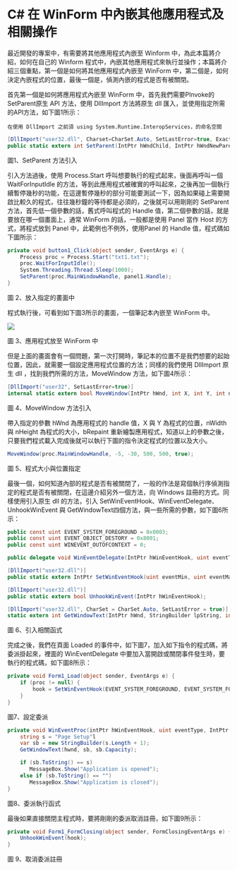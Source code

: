 # C# 在 WinForm 中內嵌其他應用程式及相關操作

最近開發的專案中，有需要將其他應用程式內嵌至 Winform 中，為此本篇將介紹，如何在自己的 Winform 程式中，內嵌其他應用程式來執行並操作；本篇將介紹三個重點，第一個是如何將其他應用程式內嵌至 WinForm 中，第二個是，如何決定內嵌程式的位置，最後一個是，偵測內嵌的程式是否有被關閉。

首先第一個是如何將應用程式內嵌至 WinForm 中，首先我們需要PInvoke的 SetParent原生 API 方法，使用 DllImport 方法將原生 dll 匯入，並使用指定所需的API方法，如下圖1所示：

`在使用 DllImport 之前須 using System.Runtime.InteropServices，的命名空間`

```C#
[DllImport("user32.dll", Charset=CharSet.Auto, SetLastError=true, ExactSpelling=true)]
public static extern int SetParent(IntPtr hWndChild, IntPtr hWndNewParent);
```
圖1、SetParent 方法引入

引入方法過後，使用 Process.Start 呼叫想要執行的程式起來，後面再呼叫一個 WaitForInputIdle 的方法，等到此應用程式被確實的呼叫起來，之後再加一個執行續暫停幾秒的功能，在這邊暫停幾秒的部分可能要測試一下，因為如果碰上需要開啟比較久的程式，往往幾秒鐘的等待都是必須的，之後就可以用剛剛的 SetParent 方法，首先低一個參數的話，舊式呼叫程式的 Handle 值，第二個參數的話，就是要放在哪一個畫面上，通常 WinForm 的話，一般都是使用 Panel 當作 Host 的方式，將程式放到 Panel 中，此範例也不例外，使用Panel 的 Handle 值，程式碼如下圖所示：

```C#
private void button1_Click(object sender, EventArgs e) {
    Process proc = Process.Start("txt1.txt");
    proc.WaitForInputIdle();
    System.Threading.Thread.Sleep(1000);
    SetParent(proc.MainWindowHandle, panel1.Handle);
}
```
圖 2、放入指定的畫面中

程式執行後，可看到如下圖3所示的畫面，一個筆記本內嵌至 WinForm 中。

![](https://BingFengHung.github.io/Articles/CSharp/CSharp_在Winform中內嵌其他應用程式及相關操作/images/01.png)

圖 3、應用程式放至 WinForm 中

但是上面的畫面會有一個問題，第一次打開時，筆記本的位置不是我們想要的起始位置，因此，就需要一個設定應用程式位置的方法；同樣的我們使用 DllImport 原生 dll ，找到我們所需的方法，MoveWindow 方法，如下圖4所示：

```C#
[DllImport("user32", SetLastError=true)]
internal static extern bool MoveWindow(IntPtr hWnd, int X, int Y, int nWidth, int nHeight, bool bRepaint);
```
圖 4、MoveWindow 方法引入

帶入指定的參數 hWnd 為應用程式的 handle 值，X 與 Y 為程式的位置，nWidth 與 nHeight 為程式的大小，bRepaint 重新繪製應用程式，知道以上的參數之後，只要我們程式載入完成後就可以執行下圖的指令決定程式的位置以及大小。

```C#
MoveWindow(proc.MainWindowHandle, -5, -30, 500, 500, true);
```
圖 5、程式大小與位置指定

最後一個，如何知道內部的程式是否有被關閉了，一般的作法是寫個執行序偵測指定的程式是否有被關閉，在這邊介紹另外一個方法，向 Windows 註冊的方式。同樣使用引入原生 dll 的方法，引入 SetWinEventHook、WinEventDelegate、UnhookWinEvent 與 GetWindowText四個方法，與一些所需的參數，如下圖6所示：

```C#
public const uint EVENT_SYSTEM_FOREGROUND = 0x0003;
public const uint EVENT_OBJECT_DESTORY = 0x8001;
public const uint WINEVENT_OUTOFCONTEXT = 0;

public delegate void WinEventDelegate(IntPtr hWinEventHook, uint eventType, IntPtr hwnd, int idObject, int idChild, uint dwEventThread, uint dwmsEventTime);

[DllImport("user32.dll")]
public static extern IntPtr SetWinEventHook(uint eventMin, uint eventMax, IntPtr hmodWinEventProc, WinEventDelegate lpfnWinEventProc, uint idProcess, uint idThread, uint dwFlags);

[DllImport("user32.dll")]
public static extern bool UnhookWinEvent(IntPtr hWinEventHook);

[DllImport("user32.dll", CharSet = CharSet.Auto, SetLastError = true)]
static extern int GetWindowText(IntPtr hWnd, StringBuilder lpString, int nMaxCount);
```
圖 6、引入相關函式

完成之後，我們在頁面 Loaded 的事件中，如下圖7，加入如下指令的程式碼，將委派掛起來，裡面的 WinEventDelegate 中要加入當開啟或關閉事件發生時，要執行的程式碼，如下圖8所示：

```C#
private void Form1_Load(object sender, EventArgs e) {
    if (proc != null) {
        hook = SetWinEventHook(EVENT_SYSTEM_FOREGROUND, EVENT_SYSTEM_FOREGROUND, (uint)proc.id, 0, WINEVENT_OUTOFCONTEXT);
    }
}
```
圖7、設定委派

```C#
private void WinEventProc(intPtr hWinEventHook, uint eventType, IntPtr hwnd, int idObject, int idChild, uint dwEventThread, uint dwmsEventTime) {
    string s = "Page Setup"l
    var sb = new StringBuilder(s.Length + 1);
    GetWindowText(hwnd, sb, sb.Capacity);

    if (sb.ToString() == s) 
       MessageBox.Show("Application is opened");
    else if (sb.ToString() == "") 
       MessageBox.Show("Application is closed");
}
```
圖8、委派執行函式

最後如果直接關閉主程式時，要將剛剛的委派取消註冊，如下圖9所示：

```C# 
private void Form1_FormClosing(object sender, FormClosingEventArgs e) {
    UnhookWinEvent(hook);
}
```
圖 9、取消委派註冊